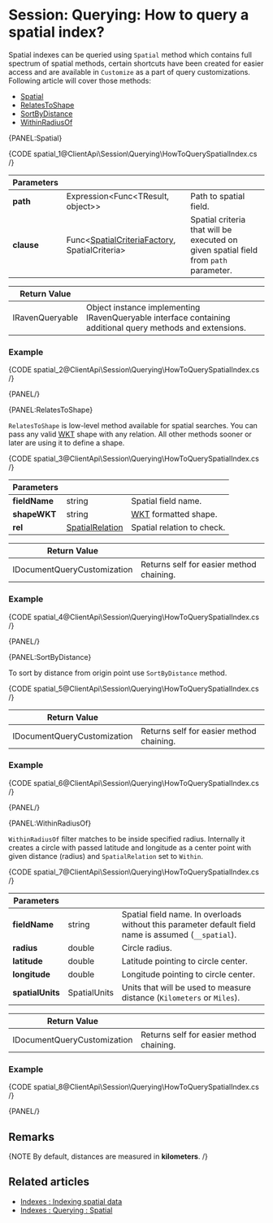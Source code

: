 # Session: Querying: How to query a spatial index?

Spatial indexes can be queried using `Spatial` method which contains full spectrum of spatial methods, certain shortcuts have been created for easier access and are available in `Customize` as a part of query customizations. Following article will cover those methods:

- [Spatial](../../../client-api/session/querying/how-to-query-a-spatial-index#spatial)
- [RelatesToShape](../../../client-api/session/querying/how-to-query-a-spatial-index#relatestoshape)
- [SortByDistance](../../../client-api/session/querying/how-to-query-a-spatial-index#sortbydistance)
- [WithinRadiusOf](../../../client-api/session/querying/how-to-query-a-spatial-index#withinradiusof)

{PANEL:Spatial}

{CODE spatial_1@ClientApi\Session\Querying\HowToQuerySpatialIndex.cs /}

| Parameters | | |
| ------------- | ------------- | ----- |
| **path** | Expression<Func&lt;TResult, object&gt;> | Path to spatial field. |
| **clause** | Func<[SpatialCriteriaFactory](../../../glossary/spatial-criteria-factory), SpatialCriteria> | Spatial criteria that will be executed on given spatial field from `path` parameter. |

| Return Value | |
| ------------- | ----- |
| IRavenQueryable | Object instance implementing IRavenQueryable interface containing additional query methods and extensions. |

### Example

{CODE spatial_2@ClientApi\Session\Querying\HowToQuerySpatialIndex.cs /}

{PANEL/}

{PANEL:RelatesToShape}

`RelatesToShape` is low-level method available for spatial searches. You can pass any valid [WKT](https://en.wikipedia.org/wiki/Well-known_text_representation_of_geometry) shape with any relation.  All other methods sooner or later are using it to define a shape.

{CODE spatial_3@ClientApi\Session\Querying\HowToQuerySpatialIndex.cs /}

| Parameters | | |
| ------------- | ------------- | ----- |
| **fieldName** | string | Spatial field name. |
| **shapeWKT** | string | [WKT](https://en.wikipedia.org/wiki/Well-known_text_representation_of_geometry) formatted shape. |
| **rel** | [SpatialRelation](../../../glossary/spatial-relation) | Spatial relation to check. |

| Return Value | |
| ------------- | ----- |
| IDocumentQueryCustomization | Returns self for easier method chaining. |

### Example

{CODE spatial_4@ClientApi\Session\Querying\HowToQuerySpatialIndex.cs /}

{PANEL/}

{PANEL:SortByDistance}

To sort by distance from origin point use `SortByDistance` method.

{CODE spatial_5@ClientApi\Session\Querying\HowToQuerySpatialIndex.cs /}

| Return Value | |
| ------------- | ----- |
| IDocumentQueryCustomization | Returns self for easier method chaining. |

### Example

{CODE spatial_6@ClientApi\Session\Querying\HowToQuerySpatialIndex.cs /}

{PANEL/}

{PANEL:WithinRadiusOf}

`WithinRadiusOf` filter matches to be inside specified radius. Internally it creates a circle with passed latitude and longitude as a center point with given distance (radius) and `SpatialRelation` set to `Within`.

{CODE spatial_7@ClientApi\Session\Querying\HowToQuerySpatialIndex.cs /}

| Parameters | | |
| ------------- | ------------- | ----- |
| **fieldName** | string | Spatial field name. In overloads without this parameter default field name is assumed (`__spatial`). |
| **radius** | double | Circle radius. | 
| **latitude** | double | Latitude pointing to circle center. |
| **longitude** | double | Longitude pointing to circle center. |
| **spatialUnits** | SpatialUnits | Units that will be used to measure distance (`Kilometers` or `Miles`). |

| Return Value | |
| ------------- | ----- |
| IDocumentQueryCustomization | Returns self for easier method chaining. |

### Example

{CODE spatial_8@ClientApi\Session\Querying\HowToQuerySpatialIndex.cs /}

{PANEL/}

## Remarks

{NOTE By default, distances are measured in **kilometers**. /}

## Related articles

- [Indexes : Indexing spatial data](../../../indexes/indexing-spatial-data)   
- [Indexes : Querying : Spatial](../../../indexes/querying/spatial)   
